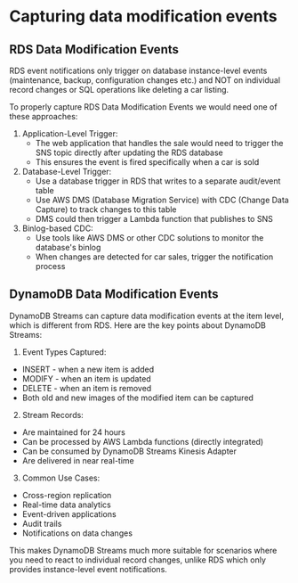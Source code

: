 # Capturing data modification events

## RDS Data Modification Events

RDS event notifications only trigger on database instance-level events (maintenance, backup, configuration changes etc.) and NOT on individual record changes or SQL operations like deleting a car listing.

To properly capture RDS Data Modification Events we would need one of these approaches:

1. Application-Level Trigger:
   * The web application that handles the sale would need to trigger the SNS topic directly after updating the RDS database
   * This ensures the event is fired specifically when a car is sold
2. Database-Level Trigger:
   * Use a database trigger in RDS that writes to a separate audit/event table
   * Use AWS DMS (Database Migration Service) with CDC (Change Data Capture) to track changes to this table
   * DMS could then trigger a Lambda function that publishes to SNS
3. Binlog-based CDC:
   * Use tools like AWS DMS or other CDC solutions to monitor the database's binlog
   * When changes are detected for car sales, trigger the notification process



## DynamoDB Data Modification Events

DynamoDB Streams can capture data modification events at the item level, which is different from RDS. Here are the key points about DynamoDB Streams:

1. Event Types Captured:

* INSERT - when a new item is added
* MODIFY - when an item is updated
* DELETE - when an item is removed
* Both old and new images of the modified item can be captured

2. Stream Records:

* Are maintained for 24 hours
* Can be processed by AWS Lambda functions (directly integrated)
* Can be consumed by DynamoDB Streams Kinesis Adapter
* Are delivered in near real-time

3. Common Use Cases:

* Cross-region replication
* Real-time data analytics
* Event-driven applications
* Audit trails
* Notifications on data changes

This makes DynamoDB Streams much more suitable for scenarios where you need to react to individual record changes, unlike RDS which only provides instance-level event notifications.
